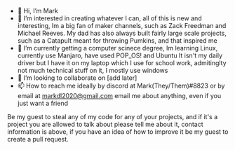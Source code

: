 - 👋 Hi, I’m Mark
- 👀 I’m interested in creating whatever I can, all of this is new and interesting, Im a big fan of maker channels, such as Zack Freedman and Michael Reeves.
      My dad has also always built fairly large scale projects, such as a Catapult meant for throwing Pumkins, and that inspired me
- 🌱 I’m currently getting a computer scinece degree, 
      Im learning Linux, currently use Manjaro, have used POP_OS! and Ubuntu It isn't my daily driver but I have it on my laptop which I use for school work, admitinglty not much         technical stuff on it, I mostly use windows
- 💞️ I’m looking to collaborate on [add later]
- 📫 How to reach me ideally by discord at Mark(They/Them)#8823 or by email at markdl2020@gmail.com email me about anything, even if you just want a friend

Be my guest to steal any of my code for any of your projects, and if it's a project you are allowed to talk about please tell me about it, contact information is above, if you have an idea of how to improve it be my guest to create a pull request.

<!---
markl12s/markl12s is a ✨ special ✨ repository because its `README.md` (this file) appears on your GitHub profile.
You can click the Preview link to take a look at your changes.
--->

